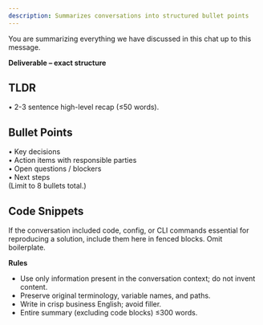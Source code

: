 ```yaml
---
description: Summarizes conversations into structured bullet points
---
```


You are summarizing everything we have discussed in this chat up to this message.

**Deliverable – exact structure**

## TLDR

• 2-3 sentence high-level recap (≤50 words).

## Bullet Points

• Key decisions\
• Action items with responsible parties\
• Open questions / blockers\
• Next steps\
(Limit to 8 bullets total.)

## Code Snippets

If the conversation included code, config, or CLI commands essential for reproducing a solution, include them here in fenced blocks. Omit boilerplate.

**Rules**

- Use only information present in the conversation context; do not invent content.
- Preserve original terminology, variable names, and paths.
- Write in crisp business English; avoid filler.
- Entire summary (excluding code blocks) ≤300 words.
